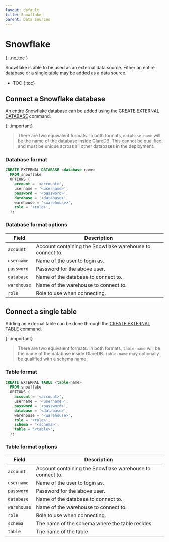 ```yaml
---
layout: default
title: Snowflake
parent: Data Sources
---
```


<!-- markdownlint-disable MD022 -->

<!-- prettier-ignore-start -->
# Snowflake
{: .no_toc }
<!-- prettier-ignore-end -->

<!-- markdownlint-enable MD022 -->

Snowflake is able to be used as an external data source. Either an entire
database or a single table may be added as a data source.

<!-- prettier-ignore-start -->

- TOC
{:toc}
<!-- prettier-ignore-end -->

## Connect a Snowflake database

An entire Snowflake database can be added using the [CREATE EXTERNAL DATABASE]
command.

{: .important}

> There are two equivalent formats. In both formats, `database-name` will be the
> name of the database inside GlareDB. This cannot be qualified, and must be
> unique across all other databases in the deployment.

### Database format

```sql
CREATE EXTERNAL DATABASE <database-name>
  FROM snowflake
  OPTIONS (
    account = '<account>',
    username = '<username>',
    password = '<password>',
    database = '<database>',
    warehouse = '<warehouse>',
    role = '<role>',
  );
```

### Database format options

| Field       | Description                                               |
| ----------- | --------------------------------------------------------- |
| `account`   | Account containing the Snowflake warehouse to connect to. |
| `username`  | Name of the user to login as.                             |
| `password`  | Password for the above user.                              |
| `database`  | Name of the database to connect to.                       |
| `warehouse` | Name of the warehouse to connect to.                      |
| `role`      | Role to use when connecting.                              |

## Connect a single table

Adding an external table can be done through the [CREATE EXTERNAL TABLE]
command.

{: .important}

> There are two equivalent formats. In both formats, `table-name` will be the
> name of the database inside GlareDB. `table-name` may optionally be qualified
> with a schema name.

### Table format

```sql
CREATE EXTERNAL TABLE <table-name>
  FROM snowflake
  OPTIONS (
    account = '<account>',
    username = '<username>',
    password = '<password>',
    database = '<database>',
    warehouse = '<warehouse>',
    role = '<role>',
    schema = '<schema>',
    table = '<table>',
  );
```

### Table format options

| Field       | Description                                               |
| ----------- | --------------------------------------------------------- |
| `account`   | Account containing the Snowflake warehouse to connect to. |
| `username`  | Name of the user to login as.                             |
| `password`  | Password for the above user.                              |
| `database`  | Name of the database to connect to.                       |
| `warehouse` | Name of the warehouse to connect to.                      |
| `role`      | Role to use when connecting.                              |
| `schema`    | The name of the schema where the table resides            |
| `table`     | The name of the table                                     |

<!-- markdownlint-disable line-length -->

[CREATE EXTERNAL TABLE]: /reference/sql-commands/create-external-table
[CREATE EXTERNAL DATABASE]: /reference/sql-commands/create-external-database

<!-- markdownlint-enable line-length -->
